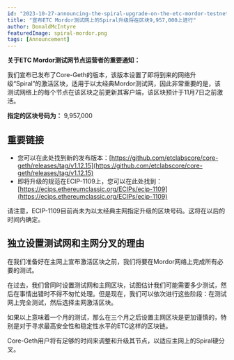 ```yaml
---
id: "2023-10-27-announcing-the-spiral-upgrade-on-the-etc-mordor-testnet-on-block-9957000-cn"
title: "宣布ETC Mordor测试网上的Spiral升级将在区块9,957,000上进行"
author: DonaldMcIntyre
featuredImage: spiral-mordor.png
tags: [Announcement]
---
```


**关于ETC Mordor测试网节点运营者的重要通知：**

我们宣布已发布了Core-Geth的版本，该版本设置了即将到来的网络升级“Spiral”的激活区块，适用于以太经典Mordor测试网，因此非常重要的是，该测试网络上的每个节点在该区块之前更新其客户端，该区块预计于11月7日之前激活。

**指定的区块号码为：** 9,957,000

## 重要链接

- 您可以在此处找到新的发布版本：[https://github.com/etclabscore/core-geth/releases/tag/v1.12.15](https://github.com/etclabscore/core-geth/releases/tag/v1.12.15)
- 即将升级的规范在ECIP-1109上，您可以在此处找到：[https://ecips.ethereumclassic.org/ECIPs/ecip-1109](https://ecips.ethereumclassic.org/ECIPs/ecip-1109)

请注意，ECIP-1109目前尚未为以太经典主网指定升级的区块号码。这将在以后的时间内确定。

## 独立设置测试网和主网分叉的理由

在我们准备好在主网上宣布激活区块之前，我们将要在Mordor网络上完成所有必要的测试。

在过去，我们曾同时设置测试网和主网区块，试图估计我们可能需要多少测试，然后在事情出错时不得不匆忙处理。但是现在，我们可以依次进行这些阶段：在测试网上完全测试，然后选择主网激活区块。

如果以上意味着一个月的测试，那么在三个月之后设置主网区块是更加谨慎的，特别是对于寻求最高安全性和稳定性水平的ETC这样的区块链。

Core-Geth用户将有足够的时间来调整和升级其节点，以适应主网上的Spiral硬分叉。
